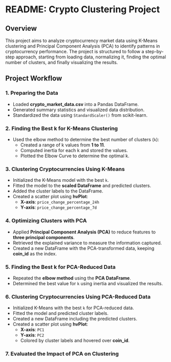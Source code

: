 # README: Crypto Clustering Project

## Overview

This project aims to analyze cryptocurrency market data using K-Means clustering and Principal Component Analysis (PCA) to identify patterns in cryptocurrency performance. The project is structured to follow a step-by-step approach, starting from loading data, normalizing it, finding the optimal number of clusters, and finally visualizing the results.

## Project Workflow

### 1. Preparing the Data

- Loaded **crypto\_market\_data.csv** into a Pandas DataFrame.
- Generated summary statistics and visualized data distribution.
- Standardized the data using `StandardScaler()` from scikit-learn.



### 2. Finding the Best k for K-Means Clustering

- Used the elbow method to determine the best number of clusters (`k`):
  - Created a range of k values from **1 to 11**.
  - Computed inertia for each k and stored the values.
  - Plotted the Elbow Curve to determine the optimal k.



### 3. Clustering Cryptocurrencies Using K-Means

- Initialized the K-Means model with the best `k`.
- Fitted the model to the **scaled DataFrame** and predicted clusters.
- Added the cluster labels to the DataFrame.
- Created a scatter plot using **hvPlot**:
  - **X-axis**: `price_change_percentage_24h`
  - **Y-axis**: `price_change_percentage_7d`



### 4. Optimizing Clusters with PCA

- Applied **Principal Component Analysis (PCA)** to reduce features to **three principal components**.
- Retrieved the explained variance to measure the information captured.
- Created a new DataFrame with the PCA-transformed data, keeping **coin\_id** as the index.

### 5. Finding the Best k for PCA-Reduced Data

- Repeated the **elbow method** using the **PCA DataFrame**.
- Determined the best value for `k` using inertia and visualized the results.

### 6. Clustering Cryptocurrencies Using PCA-Reduced Data

- Initialized K-Means with the best `k` for PCA-reduced data.
- Fitted the model and predicted cluster labels.
- Created a new DataFrame including the predicted clusters.
- Created a scatter plot using **hvPlot**:
  - **X-axis**: `PC1`
  - **Y-axis**: `PC2`
  - Colored by cluster labels and hovered over **coin\_id**.

### 7. Evaluated the Impact of PCA on Clustering

##

##

##

